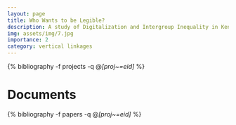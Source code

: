 ```yaml
---
layout: page
title: Who Wants to be Legible? 
description: A study of Digitalization and Intergroup Inequality in Kenya
img: assets/img/7.jpg
importance: 2
category: vertical linkages
---
```

<!-- _pages/publications.md -->
<!-- _pages/publications.md -->
<div class="publications">

  {% bibliography -f projects -q @*[proj~=eid]* %}

</div>



# Documents


<div class="publications">

  {% bibliography -f papers -q @*[proj~=eid]* %}

</div>
